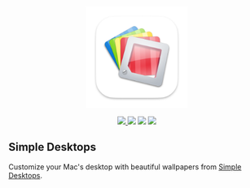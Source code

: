 <p align="center">
  <img width="200" src="SimpleDesktops/Assets.xcassets/AppIcon.appiconset/AppIcon-512@2x.png">
</p>

<p align="center">
  <a href="https://github.com/shoujiaxin/simple-desktops/releases/latest">
    <img src="https://img.shields.io/github/v/release/shoujiaxin/simple-desktops">
  </a>

  <img src="https://img.shields.io/github/downloads/shoujiaxin/simple-desktops/total">

  <img src="https://img.shields.io/badge/swift-5.0%2B-orange">

  <a href="https://github.com/shoujiaxin/simple-desktops/actions">
    <img src="https://img.shields.io/github/workflow/status/shoujiaxin/simple-desktops/Release">
  </a>
</p>

## Simple Desktops

Customize your Mac's desktop with beautiful wallpapers from [Simple Desktops](http://simpledesktops.com).
